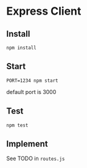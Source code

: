 Express Client
==============

Install
-------

    npm install

Start
-----

    PORT=1234 npm start

default port is 3000

Test
----

    npm test

Implement
----
See TODO in `routes.js`

